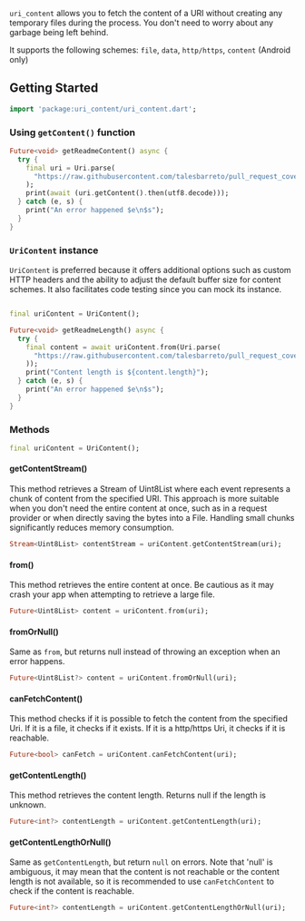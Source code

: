 `uri_content` allows you to fetch the content of a URI without creating any temporary files during the process. You don't need to worry about any garbage being left behind.

It supports the following schemes: `file`, `data`, `http/https`, `content` (Android only)

## Getting Started

```dart
import 'package:uri_content/uri_content.dart';
```

### Using `getContent()` function

```dart
Future<void> getReadmeContent() async {
  try {
    final uri = Uri.parse(
      "https://raw.githubusercontent.com/talesbarreto/pull_request_coverage/main/README.md",
    );
    print(await (uri.getContent().then(utf8.decode)));
  } catch (e, s) {
    print("An error happened $e\n$s");
  }
}

```

### `UriContent` instance

`UriContent` is preferred because it offers additional options such as custom HTTP headers and the ability to adjust the default buffer size for content schemes. It also facilitates code testing since you can mock its instance.

```dart

final uriContent = UriContent();

Future<void> getReadmeLength() async {
  try {
    final content = await uriContent.from(Uri.parse(
      "https://raw.githubusercontent.com/talesbarreto/pull_request_coverage/main/README.md",
    ));
    print("Content length is ${content.length}");
  } catch (e, s) {
    print("An error happened $e\n$s");
  }
}
```
### Methods

```dart
final uriContent = UriContent();
```

#### getContentStream()

This method retrieves a Stream of Uint8List where each event represents a chunk of content from the specified URI. This approach is more suitable when you don't need the entire content at once, such as in a request provider or when directly saving the bytes into a File. Handling small chunks significantly reduces memory consumption.

```dart
Stream<Uint8List> contentStream = uriContent.getContentStream(uri);
```

#### from()

This method retrieves the entire content at once. Be cautious as it may crash your app when attempting to retrieve a large file.

```dart
Future<Uint8List> content = uriContent.from(uri);
```

#### fromOrNull()

Same as `from`, but returns null instead of throwing an exception when an error happens.

```dart
Future<Uint8List?> content = uriContent.fromOrNull(uri);
```

#### canFetchContent()

This method checks if it is possible to fetch the content from the specified Uri. If it is a file, it checks if it exists. If it is a http/https Uri, it checks if it is reachable.

```dart
Future<bool> canFetch = uriContent.canFetchContent(uri);
```

#### getContentLength()

This method retrieves the content length. Returns null if the length is unknown.

```dart
Future<int?> contentLength = uriContent.getContentLength(uri);
```

#### getContentLengthOrNull()

Same as `getContentLength`, but return `null` on errors. Note that 'null' is ambiguous, it may mean that the content is not reachable or the content length is not available, so it is recommended to use `canFetchContent` to check if the content is reachable.

```dart
Future<int?> contentLength = uriContent.getContentLengthOrNull(uri);
```
